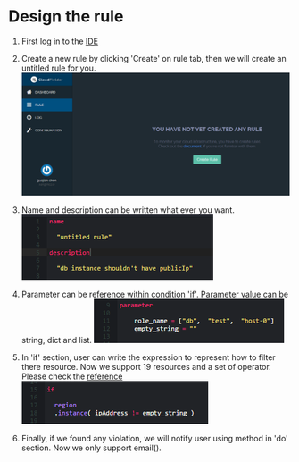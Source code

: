 # Design the rule

1. First log in to the [IDE](https://ide.cloudfielder.com/)

2. Create a new rule by clicking 'Create' on rule tab, then we will create an untitled rule for you.
![](https://raw.githubusercontent.com/VisualOps/cf-book/master/images/create_rule.png)

3. Name and description can be written what ever you want.
![](https://raw.githubusercontent.com/VisualOps/cf-book/master/images/rule_name_desc.png)

4. Parameter can be reference within condition 'if'. Parameter value can be string, dict and list.
![](https://raw.githubusercontent.com/VisualOps/cf-book/master/images/rule_param.png)

5. In 'if' section, user can write the expression to represent how to filter there resource. Now we support 19 resources and a set of operator. Please check the [reference](http://docs.cloudfielder.com)
![](https://raw.githubusercontent.com/VisualOps/cf-book/master/images/rule_if.png)

6. Finally, if we found any violation, we will notify user using method in 'do' section. Now we only support email().